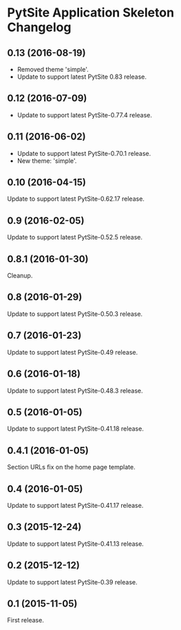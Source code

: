 # PytSite Application Skeleton Changelog

## 0.13 (2016-08-19)
- Removed theme 'simple'.
- Update to support latest PytSite 0.83 release. 


## 0.12 (2016-07-09)
- Update to support latest PytSite-0.77.4 release.


## 0.11 (2016-06-02)
- Update to support latest PytSite-0.70.1 release.
- New theme: 'simple'.


## 0.10 (2016-04-15)
Update to support latest PytSite-0.62.17 release.


## 0.9 (2016-02-05)
Update to support latest PytSite-0.52.5 release.


## 0.8.1 (2016-01-30)
Cleanup.


## 0.8 (2016-01-29)
Update to support latest PytSite-0.50.3 release.


## 0.7 (2016-01-23)
Update to support latest PytSite-0.49 release.


## 0.6 (2016-01-18)
Update to support latest PytSite-0.48.3 release.


## 0.5 (2016-01-05)
Update to support latest PytSite-0.41.18 release.


## 0.4.1 (2016-01-05)
Section URLs fix on the home page template.


## 0.4 (2016-01-05)
Update to support latest PytSite-0.41.17 release.


## 0.3 (2015-12-24)
Update to support latest PytSite-0.41.13 release.


## 0.2 (2015-12-12)
Update to support latest PytSite-0.39 release.


## 0.1 (2015-11-05)
First release.
